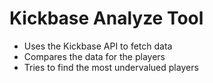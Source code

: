 # Kickbase Analyze Tool

- Uses the Kickbase API to fetch data
- Compares the data for the players
- Tries to find the most undervalued players